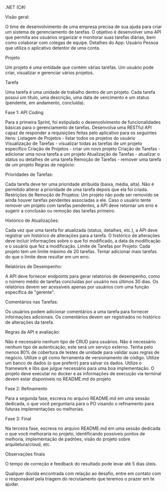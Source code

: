 
.NET (C#)

Visão geral:

O time de desenvolvimento de uma empresa precisa de sua ajuda para criar um sistema de gerenciamento de tarefas. O objetivo é desenvolver uma API que permita aos usuários organizar e monitorar suas tarefas diárias, bem como colaborar com colegas de equipe.
Detalhes do App:
Usuário
Pessoa que utiliza o aplicativo detentor de uma conta.

Projeto

Um projeto é uma entidade que contém várias tarefas. Um usuário pode criar, visualizar e gerenciar vários projetos.

Tarefa

Uma tarefa é uma unidade de trabalho dentro de um projeto. Cada tarefa possui um título, uma descrição, uma data de vencimento e um status (pendente, em andamento, concluída).

Fase 1: API Coding

Para a primeira Sprint, foi estipulado o desenvolvimento de funcionalidades básicas para o gerenciamento de tarefas. Desenvolva uma RESTful API capaz de responder a requisições feitas pelo aplicativo para os seguintes itens:
Listagem de Projetos - listar todos os projetos do usuário
Visualização de Tarefas - visualizar todas as tarefas de um projeto específico
Criação de Projetos - criar um novo projeto
Criação de Tarefas - adicionar uma nova tarefa a um projeto
Atualização de Tarefas - atualizar o status ou detalhes de uma tarefa
Remoção de Tarefas - remover uma tarefa de um projeto
Regras de negócio:

Prioridades de Tarefas:

Cada tarefa deve ter uma prioridade atribuída (baixa, média, alta).
Não é permitido alterar a prioridade de uma tarefa depois que ela foi criada.
Restrições de Remoção de Projetos:
Um projeto não pode ser removido se ainda houver tarefas pendentes associadas a ele.
Caso o usuário tente remover um projeto com tarefas pendentes, a API deve retornar um erro e sugerir a conclusão ou remoção das tarefas primeiro.

Histórico de Atualizações:

Cada vez que uma tarefa for atualizada (status, detalhes, etc.), a API deve registrar um histórico de alterações para a tarefa.
O histórico de alterações deve incluir informações sobre o que foi modificado, a data da modificação e o usuário que fez a modificação.
Limite de Tarefas por Projeto:
Cada projeto tem um limite máximo de 20 tarefas. Tentar adicionar mais tarefas do que o limite deve resultar em um erro.

Relatórios de Desempenho:

A API deve fornecer endpoints para gerar relatórios de desempenho, como o número médio de tarefas concluídas por usuário nos últimos 30 dias.
Os relatórios devem ser acessíveis apenas por usuários com uma função específica de "gerente".

Comentários nas Tarefas:

Os usuários podem adicionar comentários a uma tarefa para fornecer informações adicionais.
Os comentários devem ser registrados no histórico de alterações da tarefa.

Regras da API e avaliação:

Não é necessário nenhum tipo de CRUD para usuários.
Não é necessário nenhum tipo de autenticação; este será um serviço externo.
Tenha pelo menos 80% de cobertura de testes de unidade para validar suas regras de negócio.
Utilize o git como ferramenta de versionamento de código.
Utilize um banco de dados (o que preferir) para salvar os dados.
Utilize o framework e libs que julgue necessário para uma boa implementação.
O projeto deve executar no docker e as informações de execução via terminal devem estar disponíveis no README.md do projeto

Fase 2: Refinamento

Para a segunda fase, escreva no arquivo README.md em uma sessão dedicada, o que você perguntaria para o PO visando o refinamento para futuras implementações ou melhorias.

Fase 3: Final

Na terceira fase, escreva no arquivo README.md em uma sessão dedicada o que você melhoraria no projeto, identificando possíveis pontos de melhoria, implementação de padrões, visão do projeto sobre arquitetura/cloud, etc.

Observações finais

O tempo de correção e feedback do resultado pode levar até 5 dias úteis.

Qualquer dúvida encontrada com relação ao desafio, entre em contato com o responsável pela triagem do recrutamento que teremos o prazer em te ajudar. 
